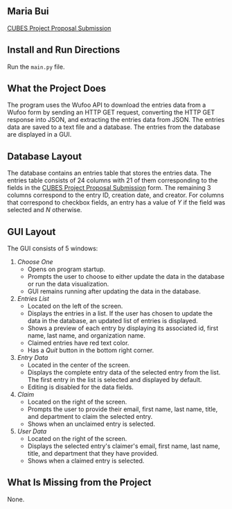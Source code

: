 ## Maria Bui
[CUBES Project Proposal Submission](https://mbui.wufoo.com/forms/cubes-project-proposal-submission)

## Install and Run Directions
Run the ```main.py``` file.

## What the Project Does
The program uses the Wufoo API to download the entries data from a Wufoo form by sending an HTTP GET request, converting the HTTP GET response into JSON, and extracting the entries data from JSON. The entries data are saved to a text file and a database. The entries from the database are displayed in a GUI.

## Database Layout
The database contains an entries table that stores the entries data. The entries table consists of 24 columns with 21 of them corresponding to the fields in the [CUBES Project Proposal Submission](https://mbui.wufoo.com/forms/cubes-project-proposal-submission) form. The remaining 3 columns correspond to the entry ID, creation date, and creator. For columns that correspond to checkbox fields, an entry has a value of *Y* if the field was selected and *N* otherwise.

## GUI Layout
The GUI consists of 5 windows:
1. *Choose One*
   * Opens on program startup.
   * Prompts the user to choose to either update the data in the database or run the data visualization.
   * GUI remains running after updating the data in the database.
2. *Entries List*
   * Located on the left of the screen.
   * Displays the entries in a list. If the user has chosen to update the data in the database, an updated list of entries is displayed.
   * Shows a preview of each entry by displaying its associated id, first name, last name, and organization name.
   * Claimed entries have red text color.
   * Has a *Quit* button in the bottom right corner.
3. *Entry Data*
   * Located in the center of the screen.
   * Displays the complete entry data of the selected entry from the list. The first entry in the list is selected and displayed by default.
   * Editing is disabled for the data fields.
4. *Claim*
   * Located on the right of the screen.
   * Prompts the user to provide their email, first name, last name, title, and department to claim the selected entry.
   * Shows when an unclaimed entry is selected.
5. *User Data*
   * Located on the right of the screen.
   * Displays the selected entry's claimer's email, first name, last name, title, and department that they have provided.
   * Shows when a claimed entry is selected.

## What Is Missing from the Project
None.